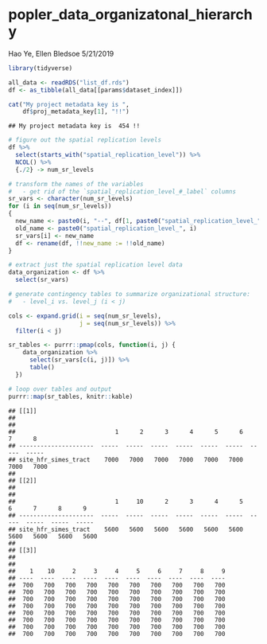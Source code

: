 popler\_data\_organizatonal\_hierarchy
================
Hao Ye, Ellen Bledsoe
5/21/2019

``` r
library(tidyverse)

all_data <- readRDS("list_df.rds")
df <- as_tibble(all_data[[params$dataset_index]])

cat("My project metadata key is ", 
    df$proj_metadata_key[1], "!!")
```

    ## My project metadata key is  454 !!

``` r
# figure out the spatial replication levels
df %>% 
  select(starts_with("spatial_replication_level")) %>%
  NCOL() %>%
  {./2} -> num_sr_levels
```

``` r
# transform the names of the variables
#   - get rid of the `spatial_replication_level_#_label` columns
sr_vars <- character(num_sr_levels)
for (i in seq(num_sr_levels))
{
  new_name <- paste0(i, "--", df[1, paste0("spatial_replication_level_", i, "_label")])
  old_name <- paste0("spatial_replication_level_", i)
  sr_vars[i] <- new_name
  df <- rename(df, !!new_name := !!old_name)
}
```

``` r
# extract just the spatial replication level data
data_organization <- df %>%
  select(sr_vars)
```

``` r
# generate contingency tables to summarize organizational structure:
#   - level_i vs. level_j (i < j)

cols <- expand.grid(i = seq(num_sr_levels), 
                    j = seq(num_sr_levels)) %>%
  filter(i < j)

sr_tables <- purrr::pmap(cols, function(i, j) {
    data_organization %>%
      select(sr_vars[c(i, j)]) %>%
      table()
  })
```

``` r
# loop over tables and output
purrr::map(sr_tables, knitr::kable)
```

    ## [[1]]
    ## 
    ## 
    ##                            1      2      3      4      5      6      7      8
    ## ---------------------  -----  -----  -----  -----  -----  -----  -----  -----
    ## site_hfr_simes_tract    7000   7000   7000   7000   7000   7000   7000   7000
    ## 
    ## [[2]]
    ## 
    ## 
    ##                            1     10      2      3      4      5      6      7      8      9
    ## ---------------------  -----  -----  -----  -----  -----  -----  -----  -----  -----  -----
    ## site_hfr_simes_tract    5600   5600   5600   5600   5600   5600   5600   5600   5600   5600
    ## 
    ## [[3]]
    ## 
    ## 
    ##    1    10     2     3     4     5     6     7     8     9
    ## ----  ----  ----  ----  ----  ----  ----  ----  ----  ----
    ##  700   700   700   700   700   700   700   700   700   700
    ##  700   700   700   700   700   700   700   700   700   700
    ##  700   700   700   700   700   700   700   700   700   700
    ##  700   700   700   700   700   700   700   700   700   700
    ##  700   700   700   700   700   700   700   700   700   700
    ##  700   700   700   700   700   700   700   700   700   700
    ##  700   700   700   700   700   700   700   700   700   700
    ##  700   700   700   700   700   700   700   700   700   700
